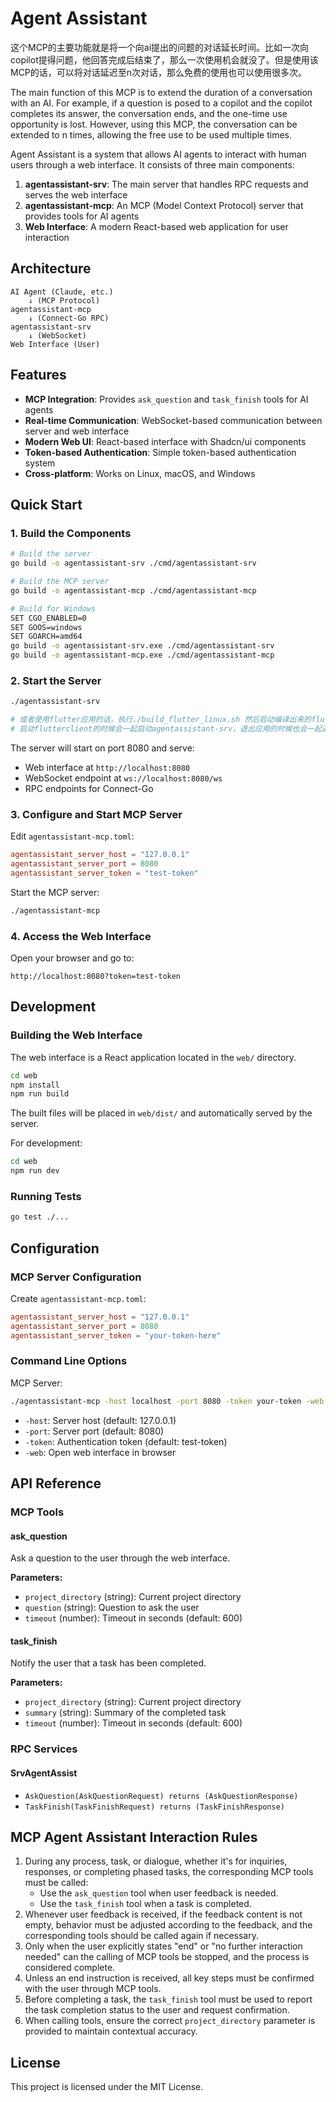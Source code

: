 # Agent Assistant

这个MCP的主要功能就是将一个向ai提出的问题的对话延长时间。比如一次向copilot提得问题，他回答完成后结束了，那么一次使用机会就没了。但是使用该MCP的话，可以将对话延迟至n次对话，那么免费的使用也可以使用很多次。

The main function of this MCP is to extend the duration of a conversation with an AI. For example, if a question is posed to a copilot and the copilot completes its answer, the conversation ends, and the one-time use opportunity is lost. However, using this MCP, the conversation can be extended to n times, allowing the free use to be used multiple times.

Agent Assistant is a system that allows AI agents to interact with human users through a web interface. It consists of three main components:

1. **agentassistant-srv**: The main server that handles RPC requests and serves the web interface
2. **agentassistant-mcp**: An MCP (Model Context Protocol) server that provides tools for AI agents
3. **Web Interface**: A modern React-based web application for user interaction

## Architecture

```
AI Agent (Claude, etc.)
    ↓ (MCP Protocol)
agentassistant-mcp
    ↓ (Connect-Go RPC)
agentassistant-srv
    ↓ (WebSocket)
Web Interface (User)
```

## Features

- **MCP Integration**: Provides `ask_question` and `task_finish` tools for AI agents
- **Real-time Communication**: WebSocket-based communication between server and web interface
- **Modern Web UI**: React-based interface with Shadcn/ui components
- **Token-based Authentication**: Simple token-based authentication system
- **Cross-platform**: Works on Linux, macOS, and Windows

## Quick Start

### 1. Build the Components

```bash
# Build the server
go build -o agentassistant-srv ./cmd/agentassistant-srv

# Build the MCP server
go build -o agentassistant-mcp ./cmd/agentassistant-mcp

# Build for Windows
SET CGO_ENABLED=0
SET GOOS=windows
SET GOARCH=amd64
go build -o agentassistant-srv.exe ./cmd/agentassistant-srv
go build -o agentassistant-mcp.exe ./cmd/agentassistant-mcp
```

### 2. Start the Server

```bash
./agentassistant-srv

# 或者使用flutter应用的话，执行./build_flutter_linux.sh 然后启动编译出来的flutterclient就可以了
# 启动flutterclient的时候会一起启动agentassistant-srv，退出应用的时候也会一起退出
```

The server will start on port 8080 and serve:

- Web interface at `http://localhost:8080`
- WebSocket endpoint at `ws://localhost:8080/ws`
- RPC endpoints for Connect-Go

### 3. Configure and Start MCP Server

Edit `agentassistant-mcp.toml`:

```toml
agentassistant_server_host = "127.0.0.1"
agentassistant_server_port = 8080
agentassistant_server_token = "test-token"
```

Start the MCP server:

```bash
./agentassistant-mcp
```

### 4. Access the Web Interface

Open your browser and go to:

```
http://localhost:8080?token=test-token
```

## Development

### Building the Web Interface

The web interface is a React application located in the `web/` directory.

```bash
cd web
npm install
npm run build
```

The built files will be placed in `web/dist/` and automatically served by the server.

For development:

```bash
cd web
npm run dev
```

### Running Tests

```bash
go test ./...
```

## Configuration

### MCP Server Configuration

Create `agentassistant-mcp.toml`:

```toml
agentassistant_server_host = "127.0.0.1"
agentassistant_server_port = 8080
agentassistant_server_token = "your-token-here"
```

### Command Line Options

MCP Server:

```bash
./agentassistant-mcp -host localhost -port 8080 -token your-token -web
```

- `-host`: Server host (default: 127.0.0.1)
- `-port`: Server port (default: 8080)
- `-token`: Authentication token (default: test-token)
- `-web`: Open web interface in browser

## API Reference

### MCP Tools

#### ask_question

Ask a question to the user through the web interface.

**Parameters:**

- `project_directory` (string): Current project directory
- `question` (string): Question to ask the user
- `timeout` (number): Timeout in seconds (default: 600)

#### task_finish

Notify the user that a task has been completed.

**Parameters:**

- `project_directory` (string): Current project directory
- `summary` (string): Summary of the completed task
- `timeout` (number): Timeout in seconds (default: 600)

### RPC Services

#### SrvAgentAssist

- `AskQuestion(AskQuestionRequest) returns (AskQuestionResponse)`
- `TaskFinish(TaskFinishRequest) returns (TaskFinishResponse)`

## MCP Agent Assistant Interaction Rules

1. During any process, task, or dialogue, whether it's for inquiries, responses, or completing phased tasks, the corresponding MCP tools must be called:
   - Use the `ask_question` tool when user feedback is needed.
   - Use the `task_finish` tool when a task is completed.
2. Whenever user feedback is received, if the feedback content is not empty, behavior must be adjusted according to the feedback, and the corresponding tools should be called again if necessary.
3. Only when the user explicitly states "end" or "no further interaction needed" can the calling of MCP tools be stopped, and the process is considered complete.
4. Unless an end instruction is received, all key steps must be confirmed with the user through MCP tools.
5. Before completing a task, the `task_finish` tool must be used to report the task completion status to the user and request confirmation.
6. When calling tools, ensure the correct `project_directory` parameter is provided to maintain contextual accuracy.

## License

This project is licensed under the MIT License.

